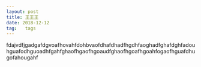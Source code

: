 ```yaml
---
layout: post
title: 王王王
date: 2018-12-12
tag:   tags
---
```




fdajvdfjgadgafdgvoafhovahfdohbvaofdhafdhadfhgdhfaoghadfghafdghfadouhguafodhguoadhfgahfghaofhgaofhgoaudfghaofhgoafhgoahfogaofhguafdhugofahougahf



